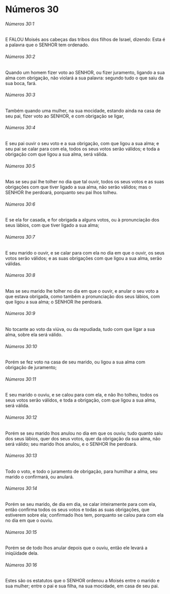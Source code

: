 # Números 30

###### Números 30:1

E FALOU Moisés aos cabeças das tribos dos filhos de Israel, dizendo: Esta é a palavra que o SENHOR tem ordenado.

###### Números 30:2

Quando um homem fizer voto ao SENHOR, ou fizer juramento, ligando a sua alma com obrigação, não violará a sua palavra: segundo tudo o que saiu da sua boca, fará.

###### Números 30:3

Também quando uma mulher, na sua mocidade, estando ainda na casa de seu pai, fizer voto ao SENHOR, e com obrigação se ligar,

###### Números 30:4

E seu pai ouvir o seu voto e a sua obrigação, com que ligou a sua alma; e seu pai se calar para com ela, todos os seus votos serão válidos; e toda a obrigação com que ligou a sua alma, será válida.

###### Números 30:5

Mas se seu pai lhe tolher no dia que tal ouvir, todos os seus votos e as suas obrigações com que tiver ligado a sua alma, não serão válidos; mas o SENHOR lhe perdoará, porquanto seu pai lhos tolheu.

###### Números 30:6

E se ela for casada, e for obrigada a alguns votos, ou à pronunciação dos seus lábios, com que tiver ligado a sua alma;

###### Números 30:7

E seu marido o ouvir, e se calar para com ela no dia em que o ouvir, os seus votos serão válidos; e as suas obrigações com que ligou a sua alma, serão válidas.

###### Números 30:8

Mas se seu marido lhe tolher no dia em que o ouvir, e anular o seu voto a que estava obrigada, como também a pronunciação dos seus lábios, com que ligou a sua alma; o SENHOR lhe perdoará.

###### Números 30:9

No tocante ao voto da viúva, ou da repudiada, tudo com que ligar a sua alma, sobre ela será válido.

###### Números 30:10

Porém se fez voto na casa de seu marido, ou ligou a sua alma com obrigação de juramento;

###### Números 30:11

E seu marido o ouviu, e se calou para com ela, e não lho tolheu, todos os seus votos serão válidos, e toda a obrigação, com que ligou a sua alma, será válida.

###### Números 30:12

Porém se seu marido lhos anulou no dia em que os ouviu; tudo quanto saiu dos seus lábios, quer dos seus votos, quer da obrigação da sua alma, não será válido; seu marido lhos anulou, e o SENHOR lhe perdoará.

###### Números 30:13

Todo o voto, e todo o juramento de obrigação, para humilhar a alma, seu marido o confirmará, ou anulará.

###### Números 30:14

Porém se seu marido, de dia em dia, se calar inteiramente para com ela, então confirma todos os seus votos e todas as suas obrigações, que estiverem sobre ela; confirmado lhos tem, porquanto se calou para com ela no dia em que o ouviu.

###### Números 30:15

Porém se de todo lhos anular depois que o ouviu, então ele levará a iniqüidade dela.

###### Números 30:16

Estes são os estatutos que o SENHOR ordenou a Moisés entre o marido e sua mulher; entre o pai e sua filha, na sua mocidade, em casa de seu pai.

